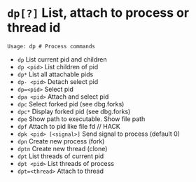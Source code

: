 <!-- TITLE: dp -->

#  `dp[?]` List, attach to process or thread id


```
Usage: dp # Process commands
```


- `dp` List current pid and children
- `dp <pid>` List children of pid
- `dp*` List all attachable pids
- `dp- <pid>` Detach select pid
- `dp=<pid>` Select pid
- `dpa <pid>` Attach and select pid
- `dpc` Select forked pid (see dbg.forks)
- `dpc*` Display forked pid (see dbg.forks)
- `dpe` Show path to executable. Show file path
- `dpf` Attach to pid like file fd // HACK
- `dpk <pid> [<signal>]` Send signal to process (default 0)
- `dpn` Create new process (fork)
- `dptn` Create new thread (clone)
- `dpt` List threads of current pid
- `dpt <pid>` List threads of process
- `dpt=<thread>` Attach to thread

<p hidden>dp dp* dp- dp= dpa dpc dpc* dpe dpf dpk dpn dptn dpt dpt=</p>